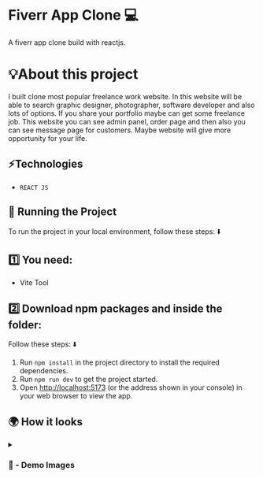# Fiverr App Clone 💻 
A fiverr app clone build with reactjs.

# 💡About this project 

I built clone most popular freelance work website. In this website will be able to search graphic designer, photographer, software developer and also lots of options. If you share your portfolio maybe can get some freelance job. This website you can see admin panel, order page and then also you can see message page for customers. Maybe website will give more opportunity for your life.

## ⚡Technologies

* `REACT JS`

## 🚦 Running the Project

To run the project in your local environment, follow these steps: ⬇️

## 1️⃣ You need: 

- Vite Tool

## 2️⃣ Download npm packages and inside the folder:

Follow these steps: ⬇️

1. Run `npm install` in the project directory to install the required dependencies.
2. Run `npm run dev` to get the project started.
3. Open [http://localhost:5173](http://localhost:5173) (or the address shown in your console) in your web browser to view the app.

## 🌍 How it looks

<details>
<summary><h3> 📸 - Demo Images </h3></summary>


<img src='https://github.com/user-attachments/assets/6c3cdc7d-a3bc-4d89-be8a-3fbf2e4ea069' width="100%"/>

#

<img src='https://github.com/user-attachments/assets/c2aa6bb4-5273-4bb8-8161-407522320703' width="100%"/>

#

<img src='https://github.com/user-attachments/assets/b0a51dbf-afcb-4189-a6ba-c7bba0b852f7' width="100%"/>

#

<img src='https://github.com/user-attachments/assets/05212c83-72ef-4787-91e7-00c82c5d7b9f' width="100%"/>

#

<img src='https://github.com/user-attachments/assets/cf704cb0-bf65-446b-83c6-107af7173c4f' width="100%"/>

#

<img src='https://github.com/user-attachments/assets/9856732a-adbc-47e8-9cf8-b008e20606bd' width="100%"/>
 
#

<img src='https://github.com/user-attachments/assets/a9f53f5c-7fb2-4087-a686-b6a4a948879f' width="100%"/>

#

<img src='https://github.com/user-attachments/assets/c517cd50-a8d5-490e-a872-ee9060271de7' width="100%"/>

#

<img src='https://github.com/user-attachments/assets/e09bef4d-57ef-4c91-87f1-91c6d31ac115' width="100%"/>

</details>
